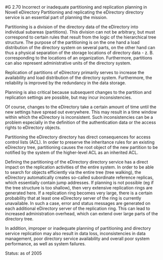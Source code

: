#G 2.70 Incorrect or inadequate partitioning and replication planning in Novell eDirectory
Partitioning and replicating the eDirectory directory service is an essential part of planning the mission.

Partitioning is a division of the directory data of the eDirectory into individual subareas (partitions). This division can not be arbitrary, but must correspond to certain rules that result from the logic of the hierarchical tree structure. The purpose of the partitioning is on the one hand a load distribution of the directory system on several parts, on the other hand can thus a physical separation of the storage locations of directory data - z. B. corresponding to the locations of an organization. Furthermore, partitions can also represent administrative units of the directory system.



Replication of partitions of eDirectory primarily serves to increase the availability and load distribution of the directory system. Furthermore, the reliability is improved by the redundancy in the data storage.

Planning is also critical because subsequent changes to the partition and replication settings are possible, but may incur inconsistencies.

Of course, changes to the eDirectory take a certain amount of time until the new settings have spread out everywhere. This may result in a time window within which the eDirectory is inconsistent. Such inconsistencies can be a problem especially in the definition of the authentication data or the access rights to eDirectory objects.

Partitioning the eDirectory directory has direct consequences for access control lists (ACL). In order to preserve the inheritance rules for an existing eDirectory tree, partitioning causes the root object of the new partition to be notified by the system of the higher-level ACL as an inherited ACL.

Defining the partitioning of the eDirectory directory service has a direct impact on the replication activities of the entire system. In order to be able to search for objects efficiently via the entire tree (tree walking), the eDirectory automatically creates so-called subordinate reference replicas, which essentially contain jump addresses. If planning is not possible (eg if the tree structure is too shallow), then very extensive replication rings are generated here. If a replication ring becomes very large, there is a certain probability that at least one eDirectory server of the ring is currently unavailable. In such a case, error and status messages are generated on each additional eDirectory server of the replication ring. This can lead to increased administration overhead, which can extend over large parts of the directory tree.

In addition, improper or inadequate planning of partitioning and directory service replication may also result in data loss, inconsistencies in data management, poor directory service availability and overall poor system performance, as well as system failures.

Status: as of 2005



